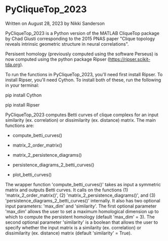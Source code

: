 # PyCliqueTop_2023
Written on August 28, 2023 by Nikki Sanderson

PyCliqueTop_2023 is a Python version of the MATLAB CliqueTop package by Chad Giusti corresponding to the 2015 PNAS paper "Clique topology reveals intrinsic geometric structure in neural correlations". 

Persisent homology (previously computed using the software Perseus) is now computed using the python package Ripser (https://ripser.scikit-tda.org). 

To run the functions in PyCliqueTop_2023, you'll need first install Ripser. To install Ripser, you'll need Cython. To install both of these, run the following in your terminal:

pip install Cython

pip install Ripser

PyCliqueTop_2023 computes Betti curves of clique complexs for an input similarity (ex. correlation) or dissimilarity (ex. distance) matrix.  The main functions are:

* compute_betti_curves() 

* matrix_2_order_matrix() 

* matrix_2_persistence_diagrams() 

* persistence_diagrams_2_betti_curves() 

* plot_betti_curves()

The wrapper function 'compute_betti_curves()' takes as input a symmetric matrix and outputs Betti curves.  It calls on the functions (1) 'matrix_2_order_matrix()', (2) 'matrix_2_persistence_diagrams()', and (3) 'persistence_diagrams_2_betti_curves()' internally. It also has two optional input parameters: 'max_dim' and 'similarity'.  The first optional parameter 'max_dim' allows the user to set a maximum homological dimension up to which to compute the persistent homology (default 'max_dim' = 3).  The second optional parameter 'similarity' is a boolean that allows the user to specify whether the input matrix is a similarity (ex. correlation) or dissimilarity (ex. distance) matrix (default 'similarity' = True). 






